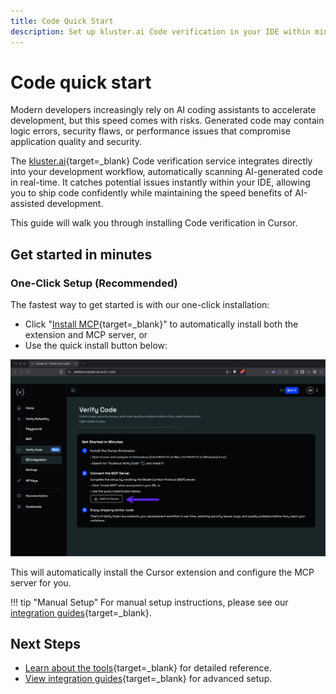 ```yaml
---
title: Code Quick Start
description: Set up kluster.ai Code verification in your IDE within minutes. Automatically scan AI-generated code for logic errors, security vulnerabilities, and performance issues in real-time. Integrate seamlessly with Cursor, Claude Code, and other AI coding assistants to maintain code quality while preserving development speed.
---
```


# Code quick start

Modern developers increasingly rely on AI coding assistants to accelerate development, but this speed comes with risks. Generated code may contain logic errors, security flaws, or performance issues that compromise application quality and security.

The [kluster.ai](https://www.kluster.ai/){target=_blank} Code verification service integrates directly into your development workflow, automatically scanning AI-generated code in real-time. It catches potential issues instantly within your IDE, allowing you to ship code confidently while maintaining the speed benefits of AI-assisted development.

This guide will walk you through installing Code verification in Cursor.

## Get started in minutes

### One-Click Setup (Recommended)

The fastest way to get started is with our one-click installation:

- Click "[Install MCP](https://platform.kluster.ai/verify-code){target=_blank}" to automatically install both the extension and MCP server, or
- Use the quick install button below:

![Add to Cursor button](/images/verify/code/quick-start/quick-start.webp)

This will automatically install the Cursor extension and configure the MCP server for you.

!!! tip "Manual Setup"
    For manual setup instructions, please see our [integration guides](/verify/code/integrations/){target=_blank}.

## Next Steps

- [Learn about the tools](/verify/code/tools/){target=_blank} for detailed reference.
- [View integration guides](/verify/code/integrations/){target=_blank} for advanced setup.